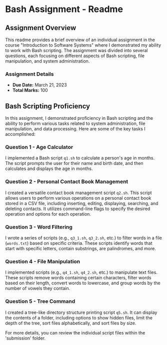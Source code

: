 # Bash Assignment - Readme

## Assignment Overview

This readme provides a brief overview of an individual assignment in the course "Introduction to Software Systems" where I demonstrated my ability to work with Bash scripting. The assignment was divided into several questions, each focusing on different aspects of Bash scripting, file manipulation, and system administration.

### Assignment Details

- **Due Date:** March 21, 2023
- **Total Marks:** 100

## Bash Scripting Proficiency

In this assignment, I demonstrated proficiency in Bash scripting and the ability to perform various tasks related to system administration, file manipulation, and data processing. Here are some of the key tasks I accomplished:

### Question 1 - Age Calculator

I implemented a Bash script `q1.sh` to calculate a person's age in months. The script prompts the user for their name and birth date, and then calculates and displays the age in months.

### Question 2 - Personal Contact Book Management

I created a versatile contact book management script `q2.sh`. This script allows users to perform various operations on a personal contact book stored in a CSV file, including inserting, editing, displaying, searching, and deleting contacts. It utilizes command-line flags to specify the desired operation and options for each operation.

### Question 3 - Word Filtering

I wrote a series of scripts (e.g., `q3_1.sh`, `q3_2.sh`, etc.) to filter words in a file (`words.txt`) based on specific criteria. These scripts identify words that start with specific letters, contain substrings, are palindromes, and more.

### Question 4 - File Manipulation

I implemented scripts (e.g., `q4_1.sh`, `q4_2.sh`, etc.) to manipulate text files. These scripts remove words containing certain characters, filter words based on their length, convert words to lowercase, and group words by the number of vowels they contain.

### Question 5 - Tree Command

I created a tree-like directory structure printing script `q5.sh`. It can display the contents of a folder, including options to show hidden files, limit the depth of the tree, sort files alphabetically, and sort files by size.

For more details, you can review the individual script files within the 'submission' folder.
